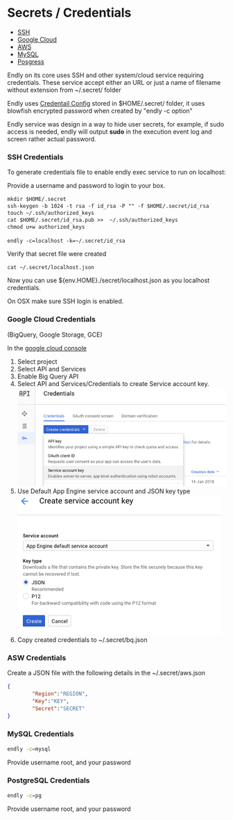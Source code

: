 # Secrets / Credentials

- [SSH](#ssh)
- [Google Cloud](#gc)
- [AWS](#aws)
- [MySQL](#mysql)
- [Posgress](#pg)
    
Endly on its core uses SSH and other system/cloud service requiring credentials.
These service accept either an URL or just a name of filename without extension from ~/.secret/ folder


Endly uses  [Credentail Config](https://github.com/viant/toolbox/blob/master/cred/config.go)
stored in $HOME/.secret/ folder, it uses blowfish encrypted password when created by "endly -c option"

Endly service was design in a way to  hide user secrets, for example, if sudo access is needed,
endly will output **sudo** in the execution event log and screen rather actual password.




<a name="ssh"></a>
### SSH Credentials   




To generate credentials file to enable endly exec service to run on localhost:

Provide a username and password to login to your box.

```text
mkdir $HOME/.secret
ssh-keygen -b 1024 -t rsa -f id_rsa -P "" -f $HOME/.secret/id_rsa
touch ~/.ssh/authorized_keys
cat $HOME/.secret/id_rsa.pub >>  ~/.ssh/authorized_keys 
chmod u+w authorized_keys

endly -c=localhost -k=~/.secret/id_rsa
```


Verify that secret file were created
```text
cat ~/.secret/localhost.json
```     
Now you can use ${env.HOME}./secret/localhost.json as you localhost credentials.

On OSX make sure SSH login is enabled.
     

<a name="gc"></a>
### Google Cloud Credentials
(BigQuery, Google Storage, GCE)


In the [google cloud console](https://console.cloud.google.com/?pli=1)

1. Select project
2. Select API and Services
3. Enable Big Query API
4. Select API and Services/Credentials to create Service account key. ![](gc_cred.png)
5. Use Default App Engine service account and JSON key type ![](gc_key.png)
6. Copy created credentials to ~/.secret/bq.json


<a name="aws"></a>
### ASW Credentials   

Create a JSON file with the following details in the ~/.secret/aws.json

```json
{
        "Region":"REGION",
        "Key":"KEY",
        "Secret":"SECRET"
}
```

<a name="mysql"></a>
### MySQL Credentials


```bash
endly -c=mysql
```
Provide username root, and your password



<a name="pg"></a>
### PostgreSQL Credentials


```bash
endly -c=pg
```
Provide username root, and your password
